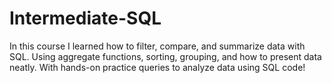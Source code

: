 # Intermediate-SQL
In this course I learned how to filter, compare, and summarize data with SQL. Using aggregate functions, sorting, grouping, and how to present data neatly. With hands-on practice queries to analyze data using SQL code!
